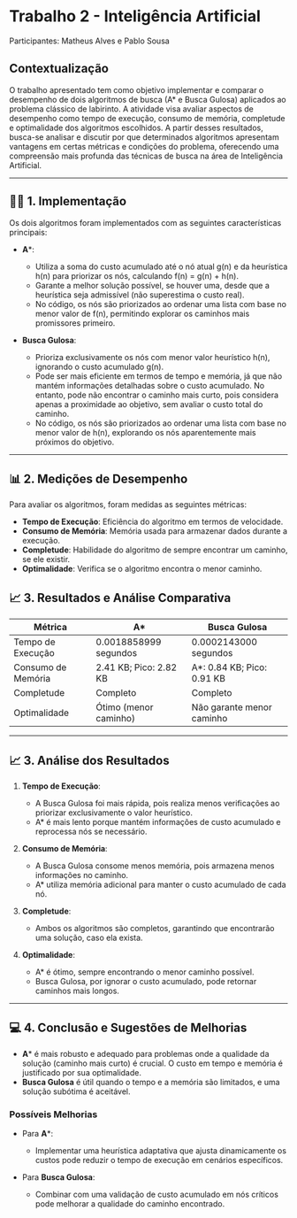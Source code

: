 # Trabalho 2 - Inteligência Artificial

Participantes: Matheus Alves e Pablo Sousa

## Contextualização
O trabalho apresentado tem como objetivo implementar e comparar o desempenho de dois algoritmos de busca (A* e Busca Gulosa) aplicados ao problema clássico de labirinto. A atividade visa avaliar aspectos de desempenho como tempo de execução, consumo de memória, completude e optimalidade dos algoritmos escolhidos. A partir desses resultados, busca-se analisar e discutir por que determinados algoritmos apresentam vantagens em certas métricas e condições do problema, oferecendo uma compreensão mais profunda das técnicas de busca na área de Inteligência Artificial.

---

## 🧑‍💻 1. Implementação
Os dois algoritmos foram implementados com as seguintes características principais:

- **A***:
  - Utiliza a soma do custo acumulado até o nó atual g(n) e da heurística h(n) para priorizar os nós, calculando f(n) = g(n) + h(n).
  - Garante a melhor solução possível, se houver uma, desde que a heurística seja admissível (não superestima o custo real).
  - No código, os nós são priorizados ao ordenar uma lista com base no menor valor de f(n), permitindo explorar os caminhos mais promissores primeiro.

  
- **Busca Gulosa**:
  - Prioriza exclusivamente os nós com menor valor heurístico h(n), ignorando o custo acumulado g(n).
  - Pode ser mais eficiente em termos de tempo e memória, já que não mantém informações detalhadas sobre o custo acumulado. No entanto, pode não encontrar o caminho mais curto, pois considera apenas a proximidade ao objetivo, sem avaliar o custo total do caminho.
  - No código, os nós são priorizados ao ordenar uma lista com base no menor valor de h(n), explorando os nós aparentemente mais próximos do objetivo.


---

## 📊 2. Medições de Desempenho

Para avaliar os algoritmos, foram medidas as seguintes métricas:
- **Tempo de Execução**: Eficiência do algoritmo em termos de velocidade.
- **Consumo de Memória**: Memória usada para armazenar dados durante a execução.
- **Completude**: Habilidade do algoritmo de sempre encontrar um caminho, se ele existir.
- **Optimalidade**: Verifica se o algoritmo encontra o menor caminho.

## 📈 3. Resultados e Análise Comparativa

| Métrica             | A*                   | Busca Gulosa                      |
|---------------------|-----------------------|--------------------------|
| Tempo de Execução   | 0.0018858999 segundos | 0.0002143000 segundos    |
| Consumo de Memória  | 2.41 KB; Pico: 2.82 KB| A*: 0.84 KB; Pico: 0.91 KB   |
| Completude          | Completo              | Completo                 |
| Optimalidade        | Ótimo (menor caminho) | Não garante menor caminho|

---

## 📈 3. Análise dos Resultados

1. **Tempo de Execução**:
   - A Busca Gulosa foi mais rápida, pois realiza menos verificações ao priorizar exclusivamente o valor heurístico. 
   - A* é mais lento porque mantém informações de custo acumulado e reprocessa nós se necessário.

2. **Consumo de Memória**:
   - A Busca Gulosa consome menos memória, pois armazena menos informações no caminho.
   - A* utiliza memória adicional para manter o custo acumulado de cada nó.

3. **Completude**:
   - Ambos os algoritmos são completos, garantindo que encontrarão uma solução, caso ela exista.

4. **Optimalidade**:
   - A* é ótimo, sempre encontrando o menor caminho possível.
   - Busca Gulosa, por ignorar o custo acumulado, pode retornar caminhos mais longos.

---

## 💻 4. Conclusão e Sugestões de Melhorias

- **A*** é mais robusto e adequado para problemas onde a qualidade da solução (caminho mais curto) é crucial. O custo em tempo e memória é justificado por sua optimalidade.
- **Busca Gulosa** é útil quando o tempo e a memória são limitados, e uma solução subótima é aceitável.

### Possíveis Melhorias

- Para **A***:
  - Implementar uma heurística adaptativa que ajusta dinamicamente os custos pode reduzir o tempo de execução em cenários específicos.
  
- Para **Busca Gulosa**:
  - Combinar com uma validação de custo acumulado em nós críticos pode melhorar a qualidade do caminho encontrado.
